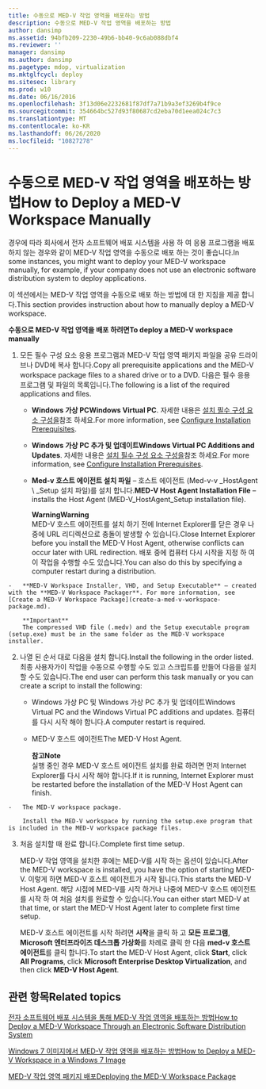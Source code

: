 ```yaml
---
title: 수동으로 MED-V 작업 영역을 배포하는 방법
description: 수동으로 MED-V 작업 영역을 배포하는 방법
author: dansimp
ms.assetid: 94bfb209-2230-49b6-bb40-9c6ab088dbf4
ms.reviewer: ''
manager: dansimp
ms.author: dansimp
ms.pagetype: mdop, virtualization
ms.mktglfcycl: deploy
ms.sitesec: library
ms.prod: w10
ms.date: 06/16/2016
ms.openlocfilehash: 3f13d06e2232681f87df7a71b9a3ef3269b4f9ce
ms.sourcegitcommit: 354664bc527d93f80687cd2eba70d1eea024c7c3
ms.translationtype: MT
ms.contentlocale: ko-KR
ms.lasthandoff: 06/26/2020
ms.locfileid: "10827278"
---
```

# <span data-ttu-id="637a7-103">수동으로 MED-V 작업 영역을 배포하는 방법</span><span class="sxs-lookup"><span data-stu-id="637a7-103">How to Deploy a MED-V Workspace Manually</span></span>


<span data-ttu-id="637a7-104">경우에 따라 회사에서 전자 소프트웨어 배포 시스템을 사용 하 여 응용 프로그램을 배포 하지 않는 경우와 같이 MED-V 작업 영역을 수동으로 배포 하는 것이 좋습니다.</span><span class="sxs-lookup"><span data-stu-id="637a7-104">In some instances, you might want to deploy your MED-V workspace manually, for example, if your company does not use an electronic software distribution system to deploy applications.</span></span>

<span data-ttu-id="637a7-105">이 섹션에서는 MED-V 작업 영역을 수동으로 배포 하는 방법에 대 한 지침을 제공 합니다.</span><span class="sxs-lookup"><span data-stu-id="637a7-105">This section provides instruction about how to manually deploy a MED-V workspace.</span></span>

**<span data-ttu-id="637a7-106">수동으로 MED-V 작업 영역을 배포 하려면</span><span class="sxs-lookup"><span data-stu-id="637a7-106">To deploy a MED-V workspace manually</span></span>**

1.  <span data-ttu-id="637a7-107">모든 필수 구성 요소 응용 프로그램과 MED-V 작업 영역 패키지 파일을 공유 드라이브나 DVD에 복사 합니다.</span><span class="sxs-lookup"><span data-stu-id="637a7-107">Copy all prerequisite applications and the MED-V workspace package files to a shared drive or to a DVD.</span></span> <span data-ttu-id="637a7-108">다음은 필수 응용 프로그램 및 파일의 목록입니다.</span><span class="sxs-lookup"><span data-stu-id="637a7-108">The following is a list of the required applications and files.</span></span>

    -   <span data-ttu-id="637a7-109">**Windows 가상 PC**</span><span class="sxs-lookup"><span data-stu-id="637a7-109">**Windows Virtual PC**.</span></span> <span data-ttu-id="637a7-110">자세한 내용은 [설치 필수 구성 요소 구성을](configure-installation-prerequisites.md)참조 하세요.</span><span class="sxs-lookup"><span data-stu-id="637a7-110">For more information, see [Configure Installation Prerequisites](configure-installation-prerequisites.md).</span></span>

    -   <span data-ttu-id="637a7-111">**Windows 가상 PC 추가 및 업데이트**</span><span class="sxs-lookup"><span data-stu-id="637a7-111">**Windows Virtual PC Additions and Updates**.</span></span> <span data-ttu-id="637a7-112">자세한 내용은 [설치 필수 구성 요소 구성을](configure-installation-prerequisites.md)참조 하세요.</span><span class="sxs-lookup"><span data-stu-id="637a7-112">For more information, see [Configure Installation Prerequisites](configure-installation-prerequisites.md).</span></span>

    -   <span data-ttu-id="637a7-113">**Med-v 호스트 에이전트 설치 파일** – 호스트 에이전트 (Med-v-v _HostAgent \ _Setup 설치 파일)를 설치 합니다.</span><span class="sxs-lookup"><span data-stu-id="637a7-113">**MED-V Host Agent Installation File** – installs the Host Agent (MED-V\_HostAgent\_Setup installation file).</span></span>

        **<span data-ttu-id="637a7-114">Warning</span><span class="sxs-lookup"><span data-stu-id="637a7-114">Warning</span></span>**  
        <span data-ttu-id="637a7-115">MED-V 호스트 에이전트를 설치 하기 전에 Internet Explorer를 닫은 경우 나중에 URL 리디렉션으로 충돌이 발생할 수 있습니다.</span><span class="sxs-lookup"><span data-stu-id="637a7-115">Close Internet Explorer before you install the MED-V Host Agent, otherwise conflicts can occur later with URL redirection.</span></span> <span data-ttu-id="637a7-116">배포 중에 컴퓨터 다시 시작을 지정 하 여이 작업을 수행할 수도 있습니다.</span><span class="sxs-lookup"><span data-stu-id="637a7-116">You can also do this by specifying a computer restart during a distribution.</span></span>



~~~
-   **MED-V Workspace Installer, VHD, and Setup Executable** – created with the **MED-V Workspace Packager**. For more information, see [Create a MED-V Workspace Package](create-a-med-v-workspace-package.md).

    **Important**  
    The compressed VHD file (.medv) and the Setup executable program (setup.exe) must be in the same folder as the MED-V workspace installer.
~~~



2. <span data-ttu-id="637a7-117">나열 된 순서 대로 다음을 설치 합니다.</span><span class="sxs-lookup"><span data-stu-id="637a7-117">Install the following in the order listed.</span></span> <span data-ttu-id="637a7-118">최종 사용자가이 작업을 수동으로 수행할 수도 있고 스크립트를 만들어 다음을 설치할 수도 있습니다.</span><span class="sxs-lookup"><span data-stu-id="637a7-118">The end user can perform this task manually or you can create a script to install the following:</span></span>

   -   <span data-ttu-id="637a7-119">Windows 가상 PC 및 Windows 가상 PC 추가 및 업데이트</span><span class="sxs-lookup"><span data-stu-id="637a7-119">Windows Virtual PC and the Windows Virtual PC additions and updates.</span></span> <span data-ttu-id="637a7-120">컴퓨터를 다시 시작 해야 합니다.</span><span class="sxs-lookup"><span data-stu-id="637a7-120">A computer restart is required.</span></span>

   -   <span data-ttu-id="637a7-121">MED-V 호스트 에이전트</span><span class="sxs-lookup"><span data-stu-id="637a7-121">The MED-V Host Agent.</span></span>

       **<span data-ttu-id="637a7-122">참고</span><span class="sxs-lookup"><span data-stu-id="637a7-122">Note</span></span>**  
       <span data-ttu-id="637a7-123">실행 중인 경우 MED-V 호스트 에이전트 설치를 완료 하려면 먼저 Internet Explorer를 다시 시작 해야 합니다.</span><span class="sxs-lookup"><span data-stu-id="637a7-123">If it is running, Internet Explorer must be restarted before the installation of the MED-V Host Agent can finish.</span></span>



~~~
-   The MED-V workspace package.

    Install the MED-V workspace by running the setup.exe program that is included in the MED-V workspace package files.
~~~

3. <span data-ttu-id="637a7-124">처음 설치할 때 완료 합니다.</span><span class="sxs-lookup"><span data-stu-id="637a7-124">Complete first time setup.</span></span>

   <span data-ttu-id="637a7-125">MED-V 작업 영역을 설치한 후에는 MED-V를 시작 하는 옵션이 있습니다.</span><span class="sxs-lookup"><span data-stu-id="637a7-125">After the MED-V workspace is installed, you have the option of starting MED-V.</span></span> <span data-ttu-id="637a7-126">이렇게 하면 MED-V 호스트 에이전트가 시작 됩니다.</span><span class="sxs-lookup"><span data-stu-id="637a7-126">This starts the MED-V Host Agent.</span></span> <span data-ttu-id="637a7-127">해당 시점에 MED-V를 시작 하거나 나중에 MED-V 호스트 에이전트를 시작 하 여 처음 설치를 완료할 수 있습니다.</span><span class="sxs-lookup"><span data-stu-id="637a7-127">You can either start MED-V at that time, or start the MED-V Host Agent later to complete first time setup.</span></span>

   <span data-ttu-id="637a7-128">MED-V 호스트 에이전트를 시작 하려면 **시작**을 클릭 하 고 **모든 프로그램**, **Microsoft 엔터프라이즈 데스크톱 가상화**를 차례로 클릭 한 다음 **med-v 호스트 에이전트**를 클릭 합니다.</span><span class="sxs-lookup"><span data-stu-id="637a7-128">To start the MED-V Host Agent, click **Start**, click **All Programs**, click **Microsoft Enterprise Desktop Virtualization**, and then click **MED-V Host Agent**.</span></span>

## <span data-ttu-id="637a7-129">관련 항목</span><span class="sxs-lookup"><span data-stu-id="637a7-129">Related topics</span></span>


[<span data-ttu-id="637a7-130">전자 소프트웨어 배포 시스템을 통해 MED-V 작업 영역을 배포하는 방법</span><span class="sxs-lookup"><span data-stu-id="637a7-130">How to Deploy a MED-V Workspace Through an Electronic Software Distribution System</span></span>](how-to-deploy-a-med-v-workspace-through-an-electronic-software-distribution-system.md)

[<span data-ttu-id="637a7-131">Windows 7 이미지에서 MED-V 작업 영역을 배포하는 방법</span><span class="sxs-lookup"><span data-stu-id="637a7-131">How to Deploy a MED-V Workspace in a Windows 7 Image</span></span>](how-to-deploy-a-med-v-workspace-in-a-windows-7-image.md)

[<span data-ttu-id="637a7-132">MED-V 작업 영역 패키지 배포</span><span class="sxs-lookup"><span data-stu-id="637a7-132">Deploying the MED-V Workspace Package</span></span>](deploying-the-med-v-workspace-package.md)









